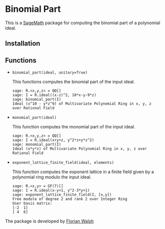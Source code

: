 # Binomial Part

This is a [SageMath](https://www.sagemath.org) package for computing the binomial part of a polynomial ideal.

## Installation

## Functions
* ``binomial_part(ideal, unitary=True)``
  
  This functions computes the binomial part of the input ideal.
  ```
  sage: R.<x,y,z> = QQ[]
  sage: I = R.ideal((x-z)^2, 10*x-y-9*z)
  sage: binomial_part(I)
  Ideal (x^10 - y*z^9) of Multivariate Polynomial Ring in x, y, z over Rational Field
  ```
* ``monomial_part(ideal)``

  This function computes the monomial part of the input ideal.
  ```
  sage: R.<x,y,z> = QQ[]
  sage: I = R.ideal(x+y+z, y^2*z+y*z^2)
  sage: monomial_part(I)
  Ideal (x*y*z) of Multivariate Polynomial Ring in x, y, z over Rational Field
  ```

* ``exponent_lattice_finite_field(ideal, elements)``

  This function computes the exponent lattice in a finite field given by a polynomial ring modulo the input ideal.
  ```
  sage: R.<x,y> = GF(7)[]
  sage: I = R.ideal(x-y+1, y^2-3*y+1)
  sage: exponent_lattice_finite_field(I, [x,y])
  Free module of degree 2 and rank 2 over Integer Ring
  User basis matrix:
  [-2  1]
  [ 4  6]
  ```

The package is developed by [Florian Walsh](mailto:florian.walsh@uni-passau.de)
